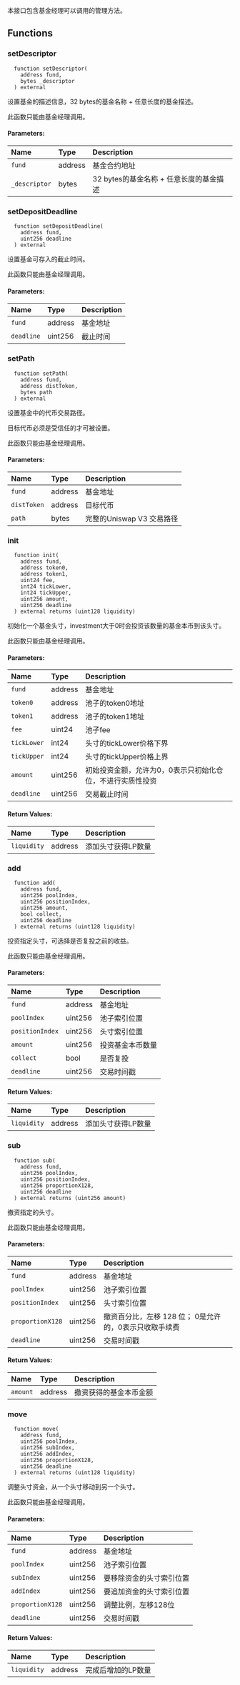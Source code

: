 本接口包含基金经理可以调用的管理方法。


## Functions
### setDescriptor
```solidity
  function setDescriptor(
    address fund,
    bytes _descriptor
  ) external
```
设置基金的描述信息，32 bytes的基金名称 + 任意长度的基金描述。

此函数只能由基金经理调用。

#### Parameters:
| Name | Type | Description                                                          |
| :--- | :--- | :------------------------------------------------------------------- |
| `fund` | address | 基金合约地址
|`_descriptor` | bytes | 32 bytes的基金名称 + 任意长度的基金描述

### setDepositDeadline
```solidity
  function setDepositDeadline(
    address fund,
    uint256 deadline
  ) external
```
设置基金可存入的截止时间。

此函数只能由基金经理调用。

#### Parameters:
| Name | Type | Description                                                          |
| :--- | :--- | :------------------------------------------------------------------- |
|`fund` | address | 基金地址
|`deadline` | uint256 | 截止时间

### setPath
```solidity
  function setPath(
    address fund,
    address distToken,
    bytes path
  ) external
```
设置基金中的代币交易路径。

目标代币必须是受信任的才可被设置。

此函数只能由基金经理调用。

#### Parameters:
| Name | Type | Description                                                          |
| :--- | :--- | :------------------------------------------------------------------- |
|`fund` | address | 基金地址
|`distToken` | address | 目标代币
|`path` | bytes | 完整的Uniswap V3 交易路径

### init
```solidity
  function init(
    address fund,
    address token0,
    address token1,
    uint24 fee,
    int24 tickLower,
    int24 tickUpper,
    uint256 amount,
    uint256 deadline
  ) external returns (uint128 liquidity)
```
初始化一个基金头寸，investment大于0时会投资该数量的基金本币到该头寸。

此函数只能由基金经理调用。

#### Parameters:
| Name | Type | Description                                                          |
| :--- | :--- | :------------------------------------------------------------------- |
|`fund` | address | 基金地址
|`token0` | address | 池子的token0地址
|`token1` | address | 池子的token1地址
|`fee` | uint24 | 池子fee
|`tickLower` | int24 | 头寸的tickLower价格下界
|`tickUpper` | int24 | 头寸的tickUpper价格上界
|`amount` | uint256 | 初始投资金额，允许为0，0表示只初始化仓位，不进行实质性投资
|`deadline` | uint256 | 交易截止时间

#### Return Values:
| Name                           | Type          | Description                                                                  |
| :----------------------------- | :------------ | :--------------------------------------------------------------------------- |
|`liquidity`| address | 添加头寸获得LP数量
### add
```solidity
  function add(
    address fund,
    uint256 poolIndex,
    uint256 positionIndex,
    uint256 amount,
    bool collect,
    uint256 deadline
  ) external returns (uint128 liquidity)
```
投资指定头寸，可选择是否复投之前的收益。

此函数只能由基金经理调用。

#### Parameters:
| Name | Type | Description                                                          |
| :--- | :--- | :------------------------------------------------------------------- |
|`fund` | address | 基金地址
|`poolIndex` | uint256 | 池子索引位置
|`positionIndex` | uint256 | 头寸索引位置
|`amount` | uint256 | 投资基金本币数量
|`collect` | bool | 是否复投
|`deadline` | uint256 | 交易时间戳

#### Return Values:
| Name                           | Type          | Description                                                                  |
| :----------------------------- | :------------ | :--------------------------------------------------------------------------- |
|`liquidity`| address | 添加头寸获得LP数量
### sub
```solidity
  function sub(
    address fund,
    uint256 poolIndex,
    uint256 positionIndex,
    uint256 proportionX128,
    uint256 deadline
  ) external returns (uint256 amount)
```
撤资指定的头寸。

此函数只能由基金经理调用。

#### Parameters:
| Name | Type | Description                                                          |
| :--- | :--- | :------------------------------------------------------------------- |
|`fund` | address | 基金地址
|`poolIndex` | uint256 | 池子索引位置
|`positionIndex` | uint256 | 头寸索引位置
|`proportionX128` | uint256 | 撤资百分比，左移 128 位； 0是允许的，0表示只收取手续费
|`deadline` | uint256 | 交易时间戳

#### Return Values:
| Name                           | Type          | Description                                                                  |
| :----------------------------- | :------------ | :--------------------------------------------------------------------------- |
|`amount`| address | 撤资获得的基金本币金额
### move
```solidity
  function move(
    address fund,
    uint256 poolIndex,
    uint256 subIndex,
    uint256 addIndex,
    uint256 proportionX128,
    uint256 deadline
  ) external returns (uint128 liquidity)
```
调整头寸资金，从一个头寸移动到另一个头寸。

此函数只能由基金经理调用。

#### Parameters:
| Name | Type | Description                                                          |
| :--- | :--- | :------------------------------------------------------------------- |
|`fund` | address | 基金地址
|`poolIndex` | uint256 | 池子索引位置
|`subIndex` | uint256 | 要移除资金的头寸索引位置
|`addIndex` | uint256 | 要追加资金的头寸索引位置
|`proportionX128` | uint256 | 调整比例，左移128位
|`deadline` | uint256 | 交易时间戳

#### Return Values:
| Name                           | Type          | Description                                                                  |
| :----------------------------- | :------------ | :--------------------------------------------------------------------------- |
|`liquidity`| address | 完成后增加的LP数量

